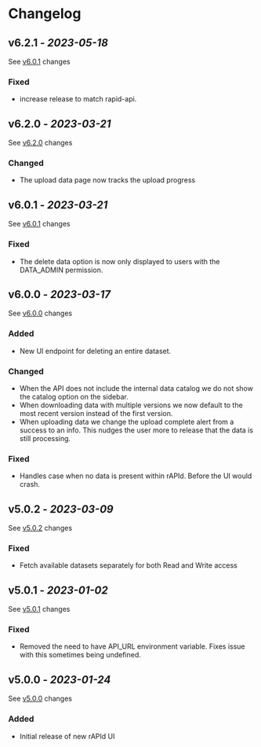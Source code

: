# Changelog

## v6.2.1 - _2023-05-18_

See [v6.0.1] changes

### Fixed

- increase release to match rapid-api.

## v6.2.0 - _2023-03-21_

See [v6.2.0] changes

### Changed

- The upload data page now tracks the upload progress

## v6.0.1 - _2023-03-21_

See [v6.0.1] changes

### Fixed

- The delete data option is now only displayed to users with the DATA_ADMIN permission.

## v6.0.0 - _2023-03-17_

See [v6.0.0] changes

### Added
- New UI endpoint for deleting an entire dataset.

### Changed
- When the API does not include the internal data catalog we do not show the catalog option on the sidebar.
- When downloading data with multiple versions we now default to the most recent version instead of the first version.
- When uploading data we change the upload complete alert from a success to an info. This nudges the user more to release that the data is still processing.

### Fixed
- Handles case when no data is present within rAPId. Before the UI would crash.

## v5.0.2 - _2023-03-09_

See [v5.0.2] changes

### Fixed

- Fetch available datasets separately for both Read and Write access

## v5.0.1 - _2023-01-02_

See [v5.0.1] changes

### Fixed

- Removed the need to have API_URL environment variable. Fixes issue with this sometimes being undefined.

## v5.0.0 - _2023-01-24_

See [v5.0.0] changes

### Added 
- Initial release of new rAPId UI

[v6.2.0]: https://github.com/no10ds/rapid-ui/compare/v6.0.1...v6.2.0
[v6.0.1]: https://github.com/no10ds/rapid-ui/compare/v6.0.0...v6.0.1
[v6.0.0]: https://github.com/no10ds/rapid-ui/compare/v5.0.2...v6.0.0
[v5.0.2]: https://github.com/no10ds/rapid-ui/comapre/v5.0.1...v5.0.2
[v5.0.1]: https://github.com/no10ds/rapid-ui/compare/v5.0.0...v5.0.1
[v5.0.0]: https://github.com/no10ds/rapid-ui/compare/<previous_version>...v5.0.0
